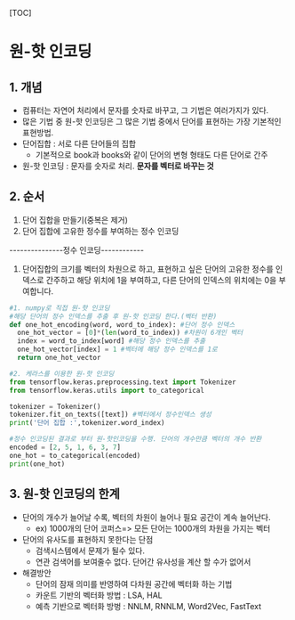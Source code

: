 [TOC]

# 원-핫 인코딩

## 1. 개념

- 컴퓨터는 자연어 처리에서 문자를 숫자로 바꾸고, 그 기법은 여러가지가 있다.
- 많은 기법 중 원-핫 인코딩은 그 많은 기법 중에서 단어를 표현하는 가장 기본적인 표현방법.
- 단어집합 : 서로 다른 단어들의 집합
  - 기본적으로 book과 books와 같이 단어의 변형 형태도 다른 단어로 간주
- 원-핫 인코딩 : 문자를 숫자로 처리. __문자를 벡터로 바꾸는 것__



## 2. 순서

1. 단어 집합을 만들기(중복은 제거)
2. 단어 집합에 고유한 정수를 부여하는 정수 인코딩

---------------정수 인코딩------------

1. 단어집합의 크기를 벡터의 차원으로 하고, 표현하고 싶은 단어의 고유한 정수를  인덱스로 간주하고 해당 위치에 1을 부여하고, 다른 단어의 인덱스의 위치에는 0을 부여합니다.

```python
#1. numpy로 직접 원-핫 인코딩
#해당 단어의 정수 인덱스를 추출 후 원-핫 인코딩 한다.(벡터 반환)
def one_hot_encoding(word, word_to_index): #단어 정수 인덱스
  one_hot_vector = [0]*(len(word_to_index)) #차원이 6개인 벡터
  index = word_to_index[word] #해당 정수 인덱스를 추출
  one_hot_vector[index] = 1 #벡터에 해당 정수 인덱스를 1로
  return one_hot_vector

#2. 케라스를 이용한 원-핫 인코딩
from tensorflow.keras.preprocessing.text import Tokenizer
from tensorflow.keras.utils import to_categorical

tokenizer = Tokenizer()
tokenizer.fit_on_texts([text]) #벡터에서 정수인덱스 생성
print('단어 집합 :',tokenizer.word_index)

#정수 인코딩된 결과로 부터 원-핫인코딩을 수행. 단어의 개수만큼 벡터의 개수 반환
encoded = [2, 5, 1, 6, 3, 7]
one_hot = to_categorical(encoded)
print(one_hot)

```



## 3. 원-핫 인코딩의 한계

- 단어의 개수가 늘어날 수록, 벡터의 차원이 늘어나 필요 공간이 계속 늘어난다.
  - ex) 1000개의 단어 코퍼스=> 모든 단어는 1000개의 차원을 가지는 벡터
- 단어의 유사도를 표현하지 못한다는 단점
  - 검색시스템에서 문제가 될수 있다.
  - 연관 검색어를 보여줄수 없다. 단어간 유사성을 계산 할 수가 없어서
- 해결방안
  - 단어의 잠재 의미를 반영하여 다차원 공간에 벡터화 하는 기법
  - 카운트 기반의 벡터화 방법 : LSA,  HAL
  - 예측 기반으로 벡터화 방벙 : NNLM, RNNLM, Word2Vec, FastText